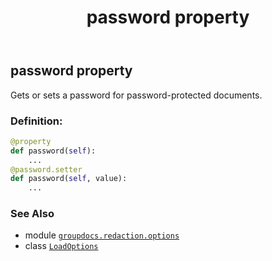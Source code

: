 ﻿---
title: password property
second_title: GroupDocs.Redaction for Python via .NET API References
description: 
type: docs
url: /python-net/groupdocs.redaction.options/loadoptions/password/
is_root: false
weight: 30
---

## password property


Gets or sets a password for password-protected documents.
### Definition:
```python
@property
def password(self):
    ...
@password.setter
def password(self, value):
    ...
```

### See Also
* module [`groupdocs.redaction.options`](../../)
* class [`LoadOptions`](/redaction/python-net/groupdocs.redaction.options/loadoptions)
